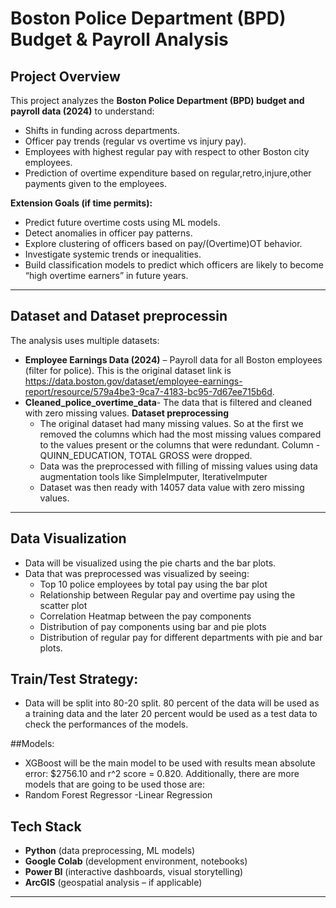 # Boston Police Department (BPD) Budget & Payroll Analysis  

## Project Overview  
This project analyzes the **Boston Police Department (BPD) budget and payroll data (2024)** to understand:   
- Shifts in funding across departments.  
- Officer pay trends (regular vs overtime vs injury pay).  
- Employees with highest regular pay with respect to other Boston city employees.  
- Prediction of overtime expenditure based on regular,retro,injure,other payments given to the employees.

 **Extension Goals (if time permits):**  
- Predict future overtime costs using ML models.  
- Detect anomalies in officer pay patterns.  
- Explore clustering of officers based on pay/(Overtime)OT behavior.  
- Investigate systemic trends or inequalities.
- Build classification models to predict which officers are likely to become “high overtime earners” in future years.  
---

## Dataset and Dataset preprocessin 
The analysis uses multiple datasets:  
- **Employee Earnings Data (2024)** – Payroll data for all Boston employees (filter for police). This is the original dataset link is https://data.boston.gov/dataset/employee-earnings-report/resource/579a4be3-9ca7-4183-bc95-7d67ee715b6d. 
- **Cleaned_police_overtime_data**- The data that is filtered and cleaned with zero missing values.
**Dataset preprocessing**
  - The original dataset had many missing values. So at the first we removed the columns which had the most missing values compared to the values present or the columns that were redundant. Column - QUINN_EDUCATION, TOTAL GROSS were dropped.
  - Data was the preprocessed with filling of missing values using data augmentation tools like SimpleImputer, IterativeImputer
  - Dataset was then ready with 14057 data value with zero missing values.

---
## Data Visualization
- Data will be visualized using the pie charts and the bar plots.
- Data that was preprocessed was visualized by seeing:
   - Top 10 police employees by total pay using the bar plot
   - Relationship between Regular pay and overtime pay using the scatter plot
   - Correlation Heatmap between the pay components
   - Distribution of pay components using bar and pie plots
   - Distribution of regular pay for different departments with pie and bar plots.

## Train/Test Strategy:
- Data will be split into 80-20 split. 80 percent of the data will be used as a training data and the later 20 percent would be used as a test data to check the performances of the models.
  
##Models:
- XGBoost will be the main model to be used with results mean absolute error: $2756.10 and r^2 score = 0.820. Additionally, there are more models that are going to be used those are:
- Random Forest Regressor
-Linear Regression 

## Tech Stack  
- **Python** (data preprocessing, ML models)  
- **Google Colab** (development environment, notebooks)  
- **Power BI** (interactive dashboards, visual storytelling)  
- **ArcGIS** (geospatial analysis – if applicable)  

---
